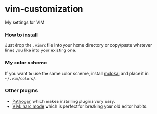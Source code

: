 # vim-customization
My settings for VIM

### How to install
Just drop the `.vimrc` file into your home directory or copy/paste whatever lines you like into your existing one.

### My color scheme
If you want to use the same color scheme, install [molokai](https://github.com/tomasr/molokai) and place it in `~/.vim/colors/`.

### Other plugins
* [Pathogen](https://github.com/tpope/vim-pathogen) which makes installing plugins very easy.
* [VIM: hard mode](https://github.com/wikitopian/hardmode) which is perfect for breaking your old editor habits.
